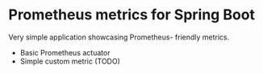 # Prometheus metrics for Spring Boot

Very simple application showcasing Prometheus- friendly metrics.

* Basic Prometheus actuator
* Simple custom metric (TODO)
